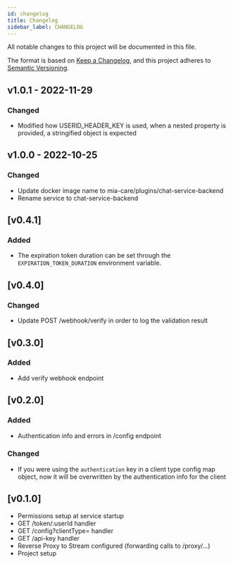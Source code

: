 ```yaml
---
id: changelog
title: Changelog
sidebar_label: CHANGELOG
---
```


<!--
WARNING: this file was automatically generated by Mia-Platform Doc Aggregator.
DO NOT MODIFY IT BY HAND.
Instead, modify the source file and run the aggregator to regenerate this file.
-->

All notable changes to this project will be documented in this file.

The format is based on [Keep a Changelog](https://keepachangelog.com/en/1.0.0/),
and this project adheres to [Semantic Versioning](https://semver.org/spec/v2.0.0.html).

## v1.0.1 - 2022-11-29

### Changed

- Modified how USERID_HEADER_KEY is used, when a nested property is provided, a stringified object is expected 

## v1.0.0 - 2022-10-25

### Changed

- Update docker image name to mia-care/plugins/chat-service-backend
- Rename service to chat-service-backend

## [v0.4.1]

### Added

- The expiration token duration can be set through the `EXPIRATION_TOKEN_DURATION` environment variable.

## [v0.4.0]

### Changed

- Update POST /webhook/verify in order to log the validation result

## [v0.3.0]

### Added

- Add verify webhook endpoint

## [v0.2.0]

### Added

- Authentication info and errors in /config endpoint

### Changed

- If you were using the `authentication` key in a client type config map object, now it will be overwritten by the authentication info for the client

## [v0.1.0]

- Permissions setup at service startup
- GET /token/:userId handler
- GET /config?clientType= handler
- GET /api-key handler
- Reverse Proxy to Stream configured (forwarding calls to /proxy/...)
- Project setup
